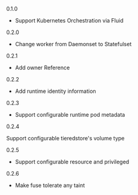 0.1.0

- Support Kubernetes Orchestration via Fluid

0.2.0

- Change worker from Daemonset to Statefulset

0.2.1

- Add owner Reference

0.2.2

- Add runtime identity information

0.2.3

- Support configurable runtime pod metadata

0.2.4

Support configurable tieredstore's volume type

0.2.5

- Support configurable resource and privileged

0.2.6

- Make fuse tolerate any taint
